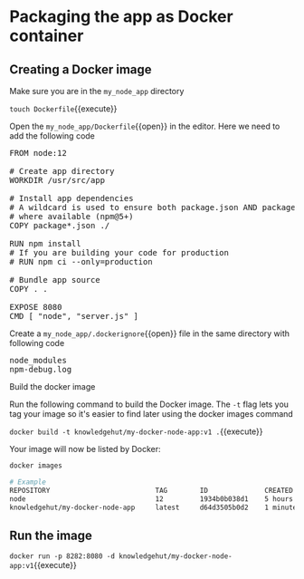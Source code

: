 # Packaging the app as Docker container

## Creating a Docker image

Make sure you are in the `my_node_app` directory

`touch Dockerfile`{{execute}}

Open the `my_node_app/Dockerfile`{{open}} in the editor. Here we need to add the following code 

<pre class="file" data-filename="my_node_app/Dockerfile" data-target="replace">
FROM node:12

# Create app directory
WORKDIR /usr/src/app

# Install app dependencies
# A wildcard is used to ensure both package.json AND package-lock.json are copied
# where available (npm@5+)
COPY package*.json ./

RUN npm install
# If you are building your code for production
# RUN npm ci --only=production

# Bundle app source
COPY . .

EXPOSE 8080
CMD [ "node", "server.js" ]
</pre>

Create a `my_node_app/.dockerignore`{{open}} file in the same directory with following code

<pre class="file" data-filename="my_node_app/.dockerignore" data-target="replace">
node_modules
npm-debug.log
</pre>

Build the docker image

Run the following command to build the Docker image. The `-t` flag lets you tag your image so it's easier to find later using the docker images command

`docker build -t knowledgehut/my-docker-node-app:v1 .`{{execute}}

Your image will now be listed by Docker:

```bash
docker images

# Example
REPOSITORY                          TAG        ID              CREATED
node                                12         1934b0b038d1    5 hours ago
knowledgehut/my-docker-node-app     latest     d64d3505b0d2    1 minute ago
```

## Run the image

`docker run -p 8282:8080 -d knowledgehut/my-docker-node-app:v1`{{execute}}
